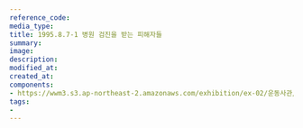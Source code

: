 ```yaml
---
reference_code:
media_type:
title: 1995.8.7-1 병원 검진을 받는 피해자들
summary:
image:
description:
modified_at:
created_at:
components:
- https://wwm3.s3.ap-northeast-2.amazonaws.com/exhibition/ex-02/운동사관/연대로희망을만들다/1995.8.7-1+병원+검진을+받는+피해자들.JPG
tags:
-
---
```

